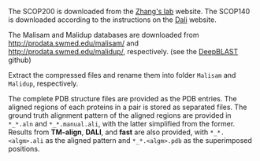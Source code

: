 The SCOP200 is downloaded from the [Zhang's lab](https://zhanggroup.org/TM-align/) website. The SCOP140 is downloaded according to the instructions on the [Dali](http://ekhidna2.biocenter.helsinki.fi/dali/README.benchmark) website.

The Malisam and Malidup databases are downloaded from http://prodata.swmed.edu/malisam/ and http://prodata.swmed.edu/malidup/, respectively. (see the [DeepBLAST](https://github.com/flatironinstitute/deepblast) github)

Extract the compressed files and rename them into folder `Malisam` and `Malidup`, respectively.

The complete PDB structure files are provided as the PDB entries. The aligned regions of each proteins in a pair is stored as separated files. The ground truth alignment pattern of the aligned regions are provided in `*_*.aln` and `*_*.manual.ali`, with the latter simplified from the former. Results from **TM-align**, **DALI**, and **fast** are also provided, with `*_*.<algm>.ali` as the aligned pattern and `*_*.<algm>.pdb` as the superimposed positions.
